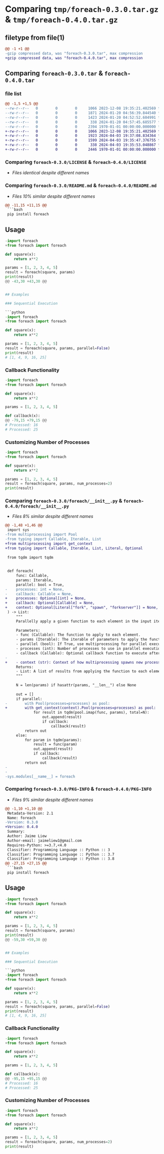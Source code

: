 # Comparing `tmp/foreach-0.3.0.tar.gz` & `tmp/foreach-0.4.0.tar.gz`

## filetype from file(1)

```diff
@@ -1 +1 @@
-gzip compressed data, was "foreach-0.3.0.tar", max compression
+gzip compressed data, was "foreach-0.4.0.tar", max compression
```

## Comparing `foreach-0.3.0.tar` & `foreach-0.4.0.tar`

### file list

```diff
@@ -1,5 +1,5 @@
--rw-r--r--   0        0        0     1066 2023-12-08 19:35:21.402569 foreach-0.3.0/LICENSE
--rw-r--r--   0        0        0     1871 2024-01-20 04:56:39.844540 foreach-0.3.0/README.md
--rw-r--r--   0        0        0     1423 2024-01-20 04:52:52.604991 foreach-0.3.0/foreach/__init__.py
--rw-r--r--   0        0        0      338 2024-01-20 04:57:45.685577 foreach-0.3.0/pyproject.toml
--rw-r--r--   0        0        0     2394 1970-01-01 00:00:00.000000 foreach-0.3.0/PKG-INFO
+-rw-r--r--   0        0        0     1066 2023-12-08 19:35:21.402569 foreach-0.4.0/LICENSE
+-rw-r--r--   0        0        0     1923 2024-04-03 19:37:08.834364 foreach-0.4.0/README.md
+-rw-r--r--   0        0        0     1599 2024-04-03 19:35:47.376755 foreach-0.4.0/foreach/__init__.py
+-rw-r--r--   0        0        0      338 2024-04-03 19:35:53.048867 foreach-0.4.0/pyproject.toml
+-rw-r--r--   0        0        0     2446 1970-01-01 00:00:00.000000 foreach-0.4.0/PKG-INFO
```

### Comparing `foreach-0.3.0/LICENSE` & `foreach-0.4.0/LICENSE`

 * *Files identical despite different names*

### Comparing `foreach-0.3.0/README.md` & `foreach-0.4.0/README.md`

 * *Files 10% similar despite different names*

```diff
@@ -11,15 +11,15 @@
 ```bash
 pip install foreach
 ```
 
 ## Usage
 
 ```python
-import foreach
+from foreach import foreach
 
 def square(x):
     return x**2
 
 params = [1, 2, 3, 4, 5]
 result = foreach(square, params)
 print(result)
@@ -43,30 +43,30 @@
 
 
 ## Examples
 
 ### Sequential Execution
 
 ```python
-import foreach
+from foreach import foreach
 
 def square(x):
     return x**2
 
 params = [1, 2, 3, 4, 5]
 result = foreach(square, params, parallel=False)
 print(result)
 # [1, 4, 9, 16, 25]
 ```
 
 
 ### Callback Functionality
 
 ```python
-import foreach
+from foreach import foreach
 
 def square(x):
     return x**2
 
 params = [1, 2, 3, 4, 5]
 
 def callback(x):
@@ -79,15 +79,15 @@
 # Processed: 16
 # Processed: 25
 ```
 
 ### Customizing Number of Processes
 
 ```python
-import foreach
+from foreach import foreach
 
 def square(x):
     return x**2
 
 params = [1, 2, 3, 4, 5]
 result = foreach(square, params, num_processes=2)
 print(result)
```

### Comparing `foreach-0.3.0/foreach/__init__.py` & `foreach-0.4.0/foreach/__init__.py`

 * *Files 8% similar despite different names*

```diff
@@ -1,48 +1,46 @@
 import sys
-from multiprocessing import Pool
-from typing import Callable, Iterable, List
+from multiprocessing import get_context
+from typing import Callable, Iterable, List, Literal, Optional
 
 from tqdm import tqdm
 
 
 def foreach(
     func: Callable,
     params: Iterable,
     parallel: bool = True,
-    processes: int = None,
-    callback: Callable = None,
+    processes: Optional[int] = None,
+    callback: Optional[Callable] = None,
+    context: Optional[Literal["fork", "spawn", "forkserver"]] = None,
 ) -> List:
     """
     Parallelly apply a given function to each element in the input iterable.
 
     Parameters:
     - func (Callable): The function to apply to each element.
     - params (Iterable): The iterable of parameters to apply the function to.
     - parallel (bool): If True, use multiprocessing for parallel execution.
     - processes (int): Number of processes to use in parallel execution (default is None, letting Pool decide).
     - callback (Callable): Optional callback function to execute after each iteration.
-
+    - context (str): Context of how multiprocessing spawns new processes.
     Returns:
     - List: A list of results from applying the function to each element.
     """
 
     N = len(params) if hasattr(params, "__len__") else None
 
     out = []
     if parallel:
-        with Pool(processes=processes) as pool:
+        with get_context(context).Pool(processes=processes) as pool:
             for result in tqdm(pool.imap(func, params), total=N):
                 out.append(result)
                 if callback:
                     callback(result)
         return out
     else:
         for param in tqdm(params):
             result = func(param)
             out.append(result)
             if callback:
                 callback(result)
         return out
-
-
-sys.modules[__name__] = foreach
```

### Comparing `foreach-0.3.0/PKG-INFO` & `foreach-0.4.0/PKG-INFO`

 * *Files 9% similar despite different names*

```diff
@@ -1,10 +1,10 @@
 Metadata-Version: 2.1
 Name: foreach
-Version: 0.3.0
+Version: 0.4.0
 Summary: 
 Author: Jaime Liew
 Author-email: jaimeliew1@gmail.com
 Requires-Python: >=3.7,<4.0
 Classifier: Programming Language :: Python :: 3
 Classifier: Programming Language :: Python :: 3.7
 Classifier: Programming Language :: Python :: 3.8
@@ -27,15 +27,15 @@
 ```bash
 pip install foreach
 ```
 
 ## Usage
 
 ```python
-import foreach
+from foreach import foreach
 
 def square(x):
     return x**2
 
 params = [1, 2, 3, 4, 5]
 result = foreach(square, params)
 print(result)
@@ -59,30 +59,30 @@
 
 
 ## Examples
 
 ### Sequential Execution
 
 ```python
-import foreach
+from foreach import foreach
 
 def square(x):
     return x**2
 
 params = [1, 2, 3, 4, 5]
 result = foreach(square, params, parallel=False)
 print(result)
 # [1, 4, 9, 16, 25]
 ```
 
 
 ### Callback Functionality
 
 ```python
-import foreach
+from foreach import foreach
 
 def square(x):
     return x**2
 
 params = [1, 2, 3, 4, 5]
 
 def callback(x):
@@ -95,15 +95,15 @@
 # Processed: 16
 # Processed: 25
 ```
 
 ### Customizing Number of Processes
 
 ```python
-import foreach
+from foreach import foreach
 
 def square(x):
     return x**2
 
 params = [1, 2, 3, 4, 5]
 result = foreach(square, params, num_processes=2)
 print(result)
```

